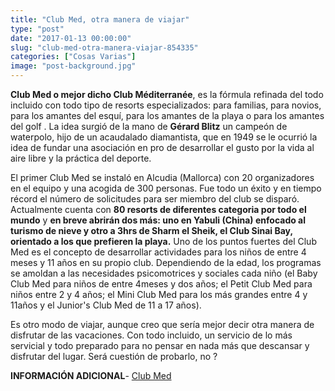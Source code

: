 ```yaml
---
title: "Club Med, otra manera de viajar"
type: "post"
date: "2017-01-13 00:00:00"
slug: "club-med-otra-manera-viajar-854335"
categories: ["Cosas Varias"]
image: "post-background.jpg"
---
```


**Club Med o mejor dicho Club Méditerranée**, es la fórmula refinada del todo incluido con todo tipo de resorts especializados: para familias, para novios, para los amantes del esquí, para los amantes de la playa o para los amantes del golf . La idea surgió de la mano de **Gérard Blitz** un campeón de waterpolo, hijo de un acaudalado diamantista, que en 1949 se le ocurrió la idea de fundar una asociación en pro de desarrollar el gusto por la vida al aire libre y la práctica del deporte.  
  
El primer Club Med se instaló en Alcudia (Mallorca) con 20 organizadores en el equipo y una acogida de 300 personas. Fue todo un éxito y en tiempo récord el número de solicitudes para ser miembro del club se disparó. Actualmente cuenta con **80 resorts de diferentes categoria por todo el mundo** y **en breve abrirán dos más: uno en Yabuli (China) enfocado al turismo de nieve y otro a 3hrs de Sharm el Sheik, el Club Sinai Bay, orientado a los que prefieren la playa.** Uno de los puntos fuertes del Club Med es el concepto de desarrollar actividades para los niños de entre 4 meses y 11 años en su propio club. Dependiendo de la edad, los programas se amoldan a las necesidades psicomotrices y sociales cada niño (el Baby Club Med para niños de entre 4meses y dos años; el Petit Club Med para niños entre 2 y 4 años; el Mini Club Med para los más grandes entre 4 y 11años y el Junior's Club Med de 11 a 17 años).  
  
Es otro modo de viajar, aunque creo que sería mejor decir otra manera de disfrutar de las vacaciones. Con todo incluido, un servicio de lo más servicial y todo preparado para no pensar en nada más que descansar y disfrutar del lugar. Será cuestión de probarlo, no ?  
  
**INFORMACIÓN ADICIONAL**- [Club Med](http://www.clubmed.es)